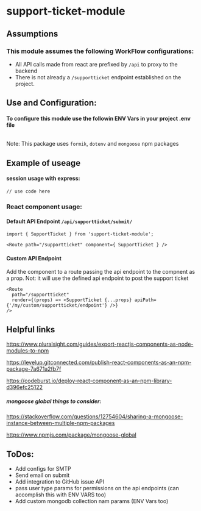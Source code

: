 # support-ticket-module

## Assumptions
### This module assumes the following WorkFlow configurations:

- All API calls made from react are prefixed by `/api` to proxy to  the backend
- There is not already a `/supportticket` endpoint established on the project.

## Use and Configuration:
#### To configure this module use the followin ENV Vars in your project .env file

```

```

Note: This package uses `formik`, `dotenv` and `mongoose` npm packages

## Example of useage
#### session usage with express:

```
// use code here

```

### React component usage:

#### Default API Endpoint `/api/supportticket/submit/`

```
import { SupportTicket } from 'support-ticket-module';

<Route path="/supportticket" component={ SupportTicket } />

```

#### Custom API Endpoint
Add the component to a route passing the api endpoint to the compnent as a prop. Not: it will use the defined api endpoint to post the support ticket 

```
<Route
  path="/supportticket"
  render={(props) => <SupportTicket {...props} apiPath={'/my/custom/supportticket/endpoint'} />}
/>

```
## Helpful links

https://www.pluralsight.com/guides/export-reactjs-components-as-node-modules-to-npm

https://levelup.gitconnected.com/publish-react-components-as-an-npm-package-7a671a2fb7f

https://codeburst.io/deploy-react-component-as-an-npm-library-d396efc25122


##### mongoose global things to consider:

https://stackoverflow.com/questions/12754604/sharing-a-mongoose-instance-between-multiple-npm-packages

https://www.npmjs.com/package/mongoose-global


## ToDos:

- Add configs for SMTP 
- Send email on submit
- Add integration to GitHub issue API
- pass user type params for permissions on the api endpoints (can accomplish this with ENV VARS too)
- Add custom mongodb collection nam params (ENV Vars too)


